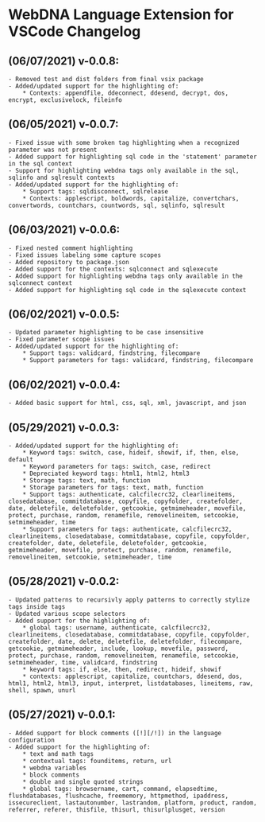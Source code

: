 # WebDNA Language Extension for VSCode Changelog

## (06/07/2021) v-0.0.8:
    - Removed test and dist folders from final vsix package
    - Added/updated support for the highlighting of:
        * Contexts: appendfile, ddeconnect, ddesend, decrypt, dos, encrypt, exclusivelock, fileinfo

## (06/05/2021) v-0.0.7:
    - Fixed issue with some broken tag highlighting when a recognized parameter was not present
    - Added support for highlighting sql code in the 'statement' parameter in the sql context
    - Support for highlighting webdna tags only available in the sql, sqlinfo and sqlresult contexts
    - Added/updated support for the highlighting of:
        * Support tags: sqldisconnect, sqlrelease
        * Contexts: applescript, boldwords, capitalize, convertchars, convertwords, countchars, countwords, sql, sqlinfo, sqlresult

## (06/03/2021) v-0.0.6:
    - Fixed nested comment highlighting
    - Fixed issues labeling some capture scopes
    - Added repository to package.json
    - Added support for the contexts: sqlconnect and sqlexecute
    - Added support for highlighting webdna tags only available in the sqlconnect context
    - Added support for highlighting sql code in the sqlexecute context

## (06/02/2021) v-0.0.5:
    - Updated parameter highlighting to be case insensitive
    - Fixed parameter scope issues
    - Added/updated support for the highlighting of:
        * Support tags: validcard, findstring, filecompare
        * Support parameters for tags: validcard, findstring, filecompare

## (06/02/2021) v-0.0.4:
    - Added basic support for html, css, sql, xml, javascript, and json

## (05/29/2021) v-0.0.3:
    - Added/updated support for the highlighting of:
        * Keyword tags: switch, case, hideif, showif, if, then, else, default
        * Keyword parameters for tags: switch, case, redirect
        * Depreciated keyword tags: html1, html2, html3
        * Storage tags: text, math, function
        * Storage parameters for tags: text, math, function
        * Support tags: authenticate, calcfilecrc32, clearlineitems, closedatabase, commitdatabase, copyfile, copyfolder, createfolder, date, deletefile, deletefolder, getcookie, getmimeheader, movefile, protect, purchase, random, renamefile, removelineitem, setcookie, setmimeheader, time
        * Support parameters for tags: authenticate, calcfilecrc32, clearlineitems, closedatabase, commitdatabase, copyfile, copyfolder, createfolder, date, deletefile, deletefolder, getcookie, getmimeheader, movefile, protect, purchase, random, renamefile, removelineitem, setcookie, setmimeheader, time

## (05/28/2021) v-0.0.2:
    - Updated patterns to recursivly apply patterns to correctly stylize tags inside tags
    - Updated various scope selectors
    - Added support for the highlighting of:
        * global tags: username, authenticate, calcfilecrc32, clearlineitems, closedatabase, commitdatabase, copyfile, copyfolder, createfolder, date, delete, deletefile, deletefolder, filecompare, getcookie, getmimeheader, include, lookup, movefile, password, protect, purchase, random, removelineitem, renamefile, setcookie, setmimeheader, time, validcard, findstring
        * keyword tags: if, else, then, redirect, hideif, showif
        * contexts: applescript, capitalize, countchars, ddesend, dos, html1, html2, html3, input, interpret, listdatabases, lineitems, raw, shell, spawn, unurl

## (05/27/2021) v-0.0.1:
    - Added support for block comments ([!][/!]) in the language configuration
    - Added support for the highlighting of:
        * text and math tags
        * contextual tags: founditems, return, url
        * webdna variables
        * block comments
        * double and single quoted strings
        * global tags: browsername, cart, command, elapsedtime, flushdatabases, flushcache, freememory, httpmethod, ipaddress, issecureclient, lastautonumber, lastrandom, platform, product, random, referrer, referer, thisfile, thisurl, thisurlplusget, version
